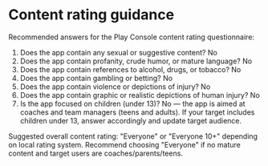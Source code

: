 Content rating guidance
=======================

Recommended answers for the Play Console content rating questionnaire:

1) Does the app contain any sexual or suggestive content? No
2) Does the app contain profanity, crude humor, or mature language? No
3) Does the app contain references to alcohol, drugs, or tobacco? No
4) Does the app contain gambling or betting? No
5) Does the app contain violence or depictions of injury? No
6) Does the app contain graphic or realistic depictions of human injury? No
7) Is the app focused on children (under 13)? No — the app is aimed at coaches and team managers (teens and adults). If your target includes children under 13, answer accordingly and update target audience.

Suggested overall content rating: "Everyone" or "Everyone 10+" depending on local rating system. Recommend choosing "Everyone" if no mature content and target users are coaches/parents/teens.
